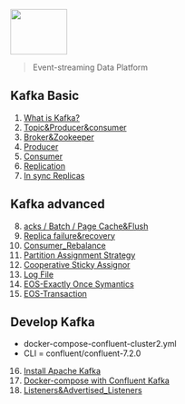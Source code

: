 <img src="https://img.shields.io/badge/Kafka-231F20?style=flat-square&logo=Apache Kafka&logoColor=white" width="100" height="80" /></a>
> Event-streaming Data Platform

## Kafka Basic
1. [What is Kafka?](https://dortmoot.tistory.com/113)
2. [Topic&Producer&consumer](https://dortmoot.tistory.com/114)
3. [Broker&Zookeeper](https://dortmoot.tistory.com/115)
4. [Producer](https://dortmoot.tistory.com/116)
5. [Consumer](https://dortmoot.tistory.com/117)
6. [Replication](https://dortmoot.tistory.com/118)
7. [In sync Replicas](https://dortmoot.tistory.com/122)

## Kafka advanced
8. [acks / Batch / Page Cache&Flush](https://dortmoot.tistory.com/126)
9. [Replica failure&recovery](https://dortmoot.tistory.com/127)
10. [Consumer_Rebalance](https://dortmoot.tistory.com/129)
11. [Partition Assignment Strategy](https://dortmoot.tistory.com/130)
12. [Cooperative Sticky Assignor](https://dortmoot.tistory.com/131)
13. [Log File](https://dortmoot.tistory.com/134)
14. [EOS-Exactly Once Symantics](https://dortmoot.tistory.com/135)
15. [EOS-Transaction](https://dortmoot.tistory.com/136)

## Develop Kafka
- docker-compose-confluent-cluster2.yml   
- CLI = confluent/confluent-7.2.0   

16. [Install Apache Kafka](https://dortmoot.tistory.com/142)
17. [Docker-compose with Confluent Kafka](https://dortmoot.tistory.com/137)   
18. [Listeners&Advertised_Listeners](https://dortmoot.tistory.com/144)
